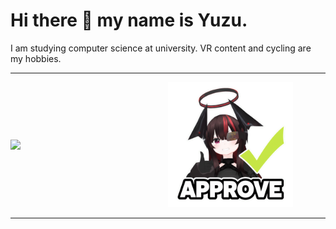 # Hi there 👋 my name is Yuzu.

I am studying computer science at university. VR content and cycling are my hobbies.

---

<div style="display: flex; justify-content: space-around; align-items: center;">
  <a href="https://github.com/anuraghazra/github-readme-stats" style="flex: 1; min-width: 200px;">
    <img src="https://github-readme-stats.vercel.app/api?username=yuzukq&count_private=true&show_icons=true&theme=transparent"/>
  </a>
  <a style="flex: 1; min-width: 200px;">
    <img src="https://github.com/yuzukq/yuzukq/blob/main/approve.png?raw=true" height="200" width="200">
  </a>
</div>

---

<!--
### Stack 
<img src="https://skillicons.dev/icons?i=vscode,notion,latex,github,git,blender,unity,discord&theme=dark&perline=10" /> <br /><br />

<img src="https://skillicons.dev/icons?i=arduino,c,cs,python,ruby,rails,html,css,tailwindcss,javascript&theme=dark&perline=10" /> <br /><br />

<img src="https://skillicons.dev/icons?i=linux,ubuntu,bsd,cloudflare,docker,postgresql,sqlite&theme=dark&perline=15" /> <br /><br />
  
### Traning

<img src="https://skillicons.dev/icons?i=nextjs,react&theme=dark&perline=15" /> <br /><br /> -->
